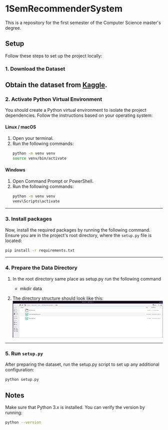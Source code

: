 # 1SemRecommenderSystem

This is a repository for the first semester of the Computer Science master's degree.

## Setup

Follow these steps to set up the project locally:

### 1. **Download the Dataset**

Obtain the dataset from [Kaggle](https://www.kaggle.com/datasets/undefinenull/million-song-dataset-spotify-lastfm).
---

### 2. **Activate Python Virtual Environment**

You should create a Python virtual environment to isolate the project dependencies. Follow the instructions based on your operating system:

#### Linux / macOS
1. Open your terminal.
2. Run the following commands:
   ```bash
   python -m venv venv
   source venv/bin/activate
   ```
#### Windows
1. Open Command Prompt or PowerShell.
2. Run the following commands:
   ```bash
   python -m venv venv
   venv\Scripts\activate
   ```
---
### 3. **Install packages**

Now, install the required packages by running the following command. Ensure you are in the project's root directory, where the `setup.py` file is located:
```bash
pip install -r requirements.txt
```
---
### 4. **Prepare the Data Directory**
   1. In the root directory same place as setup.py run the following command
      - mkdir data

   2. The directory structure should look like this:
   ![Dataset structure](images/dataset_setup.png)
---
### 5. **Run `setup.py`**
   After preparing the dataset, run the setup.py script to set up any additional configuration:

   ```bash
   python setup.py
   ```
## Notes
Make sure that Python 3.x is installed. You can verify the version by running:
```bash
python --version
```
